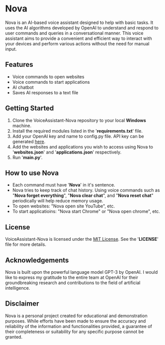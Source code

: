 
# Nova

Nova is an AI-based voice assistant designed to help with basic tasks. It uses the AI algorithms developed by OpenAI to understand and respond to user commands and queries in a conversational manner. This voice assistant aims to provide a convenient and efficient way to interact with your devices and perform various actions without the need for manual input.



## Features

- Voice commands to open websites
- Voice commands to start applications
- AI chatbot
- Saves AI responses to a text file


## Getting Started

1. Clone the VoiceAssistant-Nova repository to your local **Windows** machine.
2. Install the required modules listed in the '**requirements.txt**' file.
3. Add your OpenAI key and name to config.py file. API key can be generated [here](https://openai.com/blog/openai-api).
4. Add the websites and applications you wish to access using Nova to '**websites.json**' and '**applications.json**' respectively.
5. Run '**main.py**'.

## How to use Nova
- Each command must have '**Nova**' in it's sentence.
- Nova tries to keep track of chat history. Using voice commands such as "**Nova forget everything**", "**Nova clear chat**", and "**Nova reset chat**" periodically will help reduce memory usage.
- To open websites: "Nova open site YouTube", etc.
- To start applicatioins: "Nova start Chrome" or "Nova open chrome", etc.
    
## License

VoiceAssistant-Nova is licensed under the [MIT License](https://choosealicense.com/licenses/mit/). See the '**LICENSE**' file for more details.


## Acknowledgements

Nova is built upon the powerful language model GPT-3 by OpenAI. I would like to express my gratitude to the entire team at OpenAI for their groundbreaking research and contributions to the field of artificial intelligence.


## Disclaimer

Nova is a personal project created for educational and demonstration purposes. While efforts have been made to ensure the accuracy and reliability of the information and functionalities provided, a guarantee of their completeness or suitability for any specific purpose cannot be granted.
